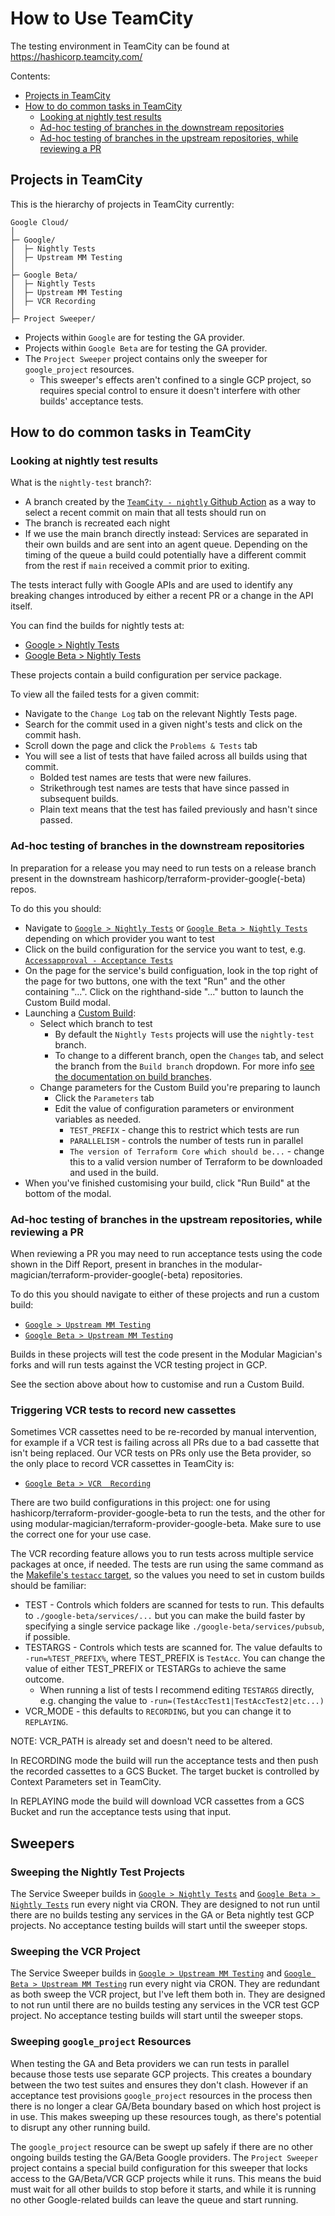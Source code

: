 # How to Use TeamCity

The testing environment in TeamCity can be found at https://hashicorp.teamcity.com/

Contents:
* [Projects in TeamCity](#projects-in-teamcity)
* [How to do common tasks in TeamCity](#how-to-do-common-tasks-in-teamcity)
    * [Looking at nightly test results](#looking-at-nightly-test-results)
    * [Ad-hoc testing of branches in the downstream repositories](#ad-hoc-testing-of-branches-in-the-downstream-repositories)
    * [Ad-hoc testing of branches in the upstream repositories, while reviewing a PR](#ad-hoc-testing-of-branches-in-the-upstream-repositories-while-reviewing-a-pr)



## Projects in TeamCity

This is the hierarchy of projects in TeamCity currently:

```
Google Cloud/
│
├─ Google/
│  ├─ Nightly Tests
│  ├─ Upstream MM Testing
│
├─ Google Beta/
│  ├─ Nightly Tests
│  ├─ Upstream MM Testing
│  ├─ VCR Recording
│
├─ Project Sweeper/
```

* Projects within `Google` are for testing the GA provider.
* Projects within `Google Beta` are for testing the GA provider.
* The `Project Sweeper` project contains only the sweeper for `google_project` resources.
   * This sweeper's effects aren't confined to a single GCP project, so requires special control to ensure it doesn't interfere with other builds' acceptance tests.

## How to do common tasks in TeamCity

### Looking at nightly test results

What is the `nightly-test` branch?:
* A branch created by the [`TeamCity - nightly` Github Action](https://github.com/hashicorp/terraform-provider-google/actions/workflows/teamcity-nightly-workflow.yaml) as a way to select a recent commit on main that all tests should run on
* The branch is recreated each night
* If we use the main branch directly instead: Services are separated in their own builds and are sent into an agent queue. Depending on the timing of the queue a build could potentially have a different commit from the rest if `main` received a commit prior to exiting.

The tests interact fully with Google APIs and are used to identify any breaking changes introduced by either a recent PR or a change in the API itself.

You can find the builds for nightly tests at:

* [Google > Nightly Tests](https://hashicorp.teamcity.com/project/TerraformProviders_GoogleCloud_GOOGLE_NIGHTLYTESTS?branch=refs%2Fheads%2Fnightly-test&mode=builds#all-projects)
* [Google Beta > Nightly Tests](https://hashicorp.teamcity.com/project/TerraformProviders_GoogleCloud_GOOGLE_NIGHTLYTESTS?branch=refs%2Fheads%2Fnightly-test&mode=builds#all-projects)

These projects contain a build configuration per service package.

To view all the failed tests for a given commit:

* Navigate to the `Change Log` tab on the relevant Nightly Tests page.
* Search for the commit used in a given night's tests and click on the commit hash.
* Scroll down the page and click the `Problems & Tests` tab
* You will see a list of tests that have failed across all builds using that commit.
    * Bolded test names are tests that were new failures.
    * Strikethrough test names are tests that have since passed in subsequent builds.
    * Plain text means that the test has failed previously and hasn't since passed. 
 

### Ad-hoc testing of branches in the downstream repositories

In preparation for a release you may need to run tests on a release branch present in the downstream hashicorp/terraform-provider-google(-beta) repos.

To do this you should:

* Navigate to [`Google > Nightly Tests`](https://hashicorp.teamcity.com/project/TerraformProviders_GoogleCloud_GOOGLE_NIGHTLYTESTS?mode=builds#all-projects) or [`Google Beta > Nightly Tests`](https://hashicorp.teamcity.com/project/TerraformProviders_GoogleCloud_GOOGLE_BETA_NIGHTLYTESTS#all-projects) depending on which provider you want to test
* Click on the build configuration for the service you want to test, e.g. [`Accessapproval - Acceptance Tests`](https://hashicorp.teamcity.com/buildConfiguration/TerraformProviders_GoogleCloud_GOOGLE_NIGHTLYTESTS_GOOGLE_PACKAGE_ACCESSAPPROVAL?branch=%3Cdefault%3E&buildTypeTab=overview&mode=builds)
* On the page for the service's build configuation, look in the top right of the page for two buttons, one with the text "Run" and the other containing "...". Click on the righthand-side "..." button to launch the Custom Build modal.
* Launching a [Custom Build](https://www.jetbrains.com/help/teamcity/running-custom-build.html):
  * Select which branch to test
     * By default the `Nightly Tests` projects will use the `nightly-test` branch.
     * To change to a different branch, open the `Changes` tab, and select the branch from the `Build branch` dropdown. For more info [see the documentation on build branches](https://www.jetbrains.com/help/teamcity/running-custom-build.html#Build+Branch).
  * Change parameters for the Custom Build you're preparing to launch
    * Click the `Parameters` tab
    * Edit the value of configuration parameters or environment variables as needed.
      * `TEST_PREFIX` - change this to restrict which tests are run
      * `PARALLELISM` - controls the number of tests run in parallel
      * `The version of Terraform Core which should be...` - change this to a valid version number of Terraform to be downloaded and used in the build.
* When you've finished customising your build, click "Run Build" at the bottom of the modal.



### Ad-hoc testing of branches in the upstream repositories, while reviewing a PR

When reviewing a PR you may need to run acceptance tests using the code shown in the Diff Report, present in branches in the modular-magician/terraform-provider-google(-beta) repositories.

To do this you should navigate to either of these projects and run a custom build:
* [`Google > Upstream MM Testing`](https://hashicorp.teamcity.com/project/TerraformProviders_GoogleCloud_GOOGLE_MMUPSTREAMTESTS?branch=refs%2Fheads%2Fnightly-test&mode=builds#all-projects)
* [`Google Beta > Upstream MM Testing`](https://hashicorp.teamcity.com/project/TerraformProviders_GoogleCloud_GOOGLE_BETA_MMUPSTREAMTESTS?branch=refs%2Fheads%2Fnightly-test&mode=builds#all-projects)

Builds in these projects will test the code present in the Modular Magician's forks and will run tests against the VCR testing project in GCP.

See the section above about how to customise and run a Custom Build.


### Triggering VCR tests to record new cassettes

Sometimes VCR cassettes need to be re-recorded by manual intervention, for example if a VCR test is failing across all PRs due to a bad cassette that isn't being replaced. Our VCR tests on PRs only use the Beta provider, so the only place to record VCR cassettes in TeamCity is:

* [`Google Beta > VCR  Recording`](https://hashicorp.teamcity.com/project/TerraformProviders_GoogleCloud_GOOGLE_BETA_VCRRECORDING#all-projects)

There are two build configurations in this project: one for using hashicorp/terraform-provider-google-beta to run the tests, and the other for using modular-magician/terraform-provider-google-beta. Make sure to use the correct one for your use case.

The VCR recording feature allows you to run tests across multiple service packages at once, if needed. The tests are run using the same command as the [Makefile's `testacc` target](https://github.com/hashicorp/terraform-provider-google/blob/6f7a4648aef25bce130817c38556dabbe8265bc3/GNUmakefile#L17-L18), so the values you need to set in custom builds should be familiar:

* TEST - Controls which folders are scanned for tests to run. This defaults to `./google-beta/services/...` but you can make the build faster by specifying a single service package like `./google-beta/services/pubsub`, if possible.
* TESTARGS - Controls which tests are scanned for. The value defaults to `-run=%TEST_PREFIX%`, where TEST_PREFIX is `TestAcc`. You can change the value of either TEST_PREFIX or TESTARGs to achieve the same outcome.
    * When running a list of tests I recommend editing `TESTARGS` directly, e.g. changing the value to `-run=(TestAccTest1|TestAccTest2|etc...)`
* VCR_MODE - this defaults to `RECORDING`, but you can change it to `REPLAYING`.

NOTE: VCR_PATH is already set and doesn't need to be altered.

In RECORDING mode the build will run the acceptance tests and then push the recorded cassettes to a GCS Bucket. The target bucket is controlled by Context Parameters set in TeamCity.

In REPLAYING mode the build will download VCR cassettes from a GCS Bucket and run the acceptance tests using that input.

## Sweepers

### Sweeping the Nightly Test Projects

The Service Sweeper builds in [`Google > Nightly Tests`](https://hashicorp.teamcity.com/project/TerraformProviders_GoogleCloud_GOOGLE_NIGHTLYTESTS?mode=builds#all-projects) and [`Google Beta > Nightly Tests`](https://hashicorp.teamcity.com/project/TerraformProviders_GoogleCloud_GOOGLE_BETA_NIGHTLYTESTS#all-projects) run every night via CRON. They are designed to not run until there are no builds testing any services in the GA or Beta nightly test GCP projects. No acceptance testing builds will start until the sweeper stops.

### Sweeping the VCR Project

The Service Sweeper builds in [`Google > Upstream MM Testing`](https://hashicorp.teamcity.com/project/TerraformProviders_GoogleCloud_GOOGLE_MMUPSTREAMTESTS#all-projects) and [`Google Beta > Upstream MM Testing`](https://hashicorp.teamcity.com/project/TerraformProviders_GoogleCloud_GOOGLE_BETA_MMUPSTREAMTESTS#all-projects) run every night via CRON. They are redundant as both sweep the VCR project, but I've left them both in. They are designed to not run until there are no builds testing any services in the VCR test GCP project. No acceptance testing builds will start until the sweeper stops.

### Sweeping `google_project` Resources

When testing the GA and Beta providers we can run tests in parallel because those tests use separate GCP projects. This creates a boundary between the two test suites and ensures they don't clash. However if an acceptance test provisions `google_project` resources in the process then there is no longer a clear GA/Beta boundary based on which host project is in use. This makes sweeping up these resources tough, as there's potential to disrupt any other running build.

The `google_project` resource can be swept up safely if there are no other ongoing builds testing the GA/Beta Google providers. The `Project Sweeper` project contains a special build configuration for this sweeper that locks access to the GA/Beta/VCR GCP projects while it runs. This means the buid must wait for all other builds to stop before it starts, and while it is running no other Google-related builds can leave the queue and start running.
